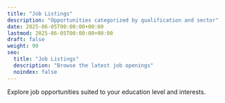 ```yaml
---
title: "Job Listings"
description: "Opportunities categorized by qualification and sector"
date: 2025-06-05T00:00:00+00:00
lastmod: 2025-06-05T00:00:00+00:00
draft: false
weight: 90
seo:
  title: "Job Listings"
  description: "Browse the latest job openings"
  noindex: false
---
```


Explore job opportunities suited to your education level and interests.
